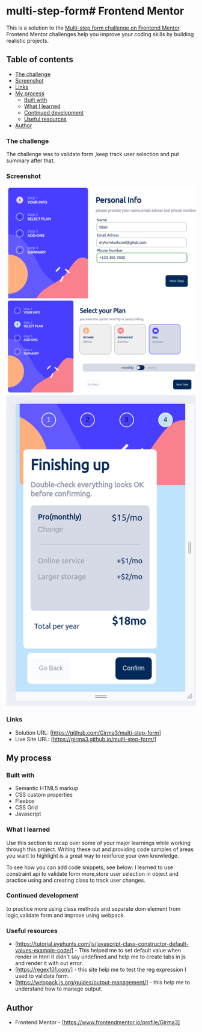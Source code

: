 # multi-step-form# Frontend Mentor

This is a solution to the [Multi-step form challenge on Frontend Mentor](https://www.frontendmentor.io/challenges/multistep-form-YVAnSdqQBJ). Frontend Mentor challenges help you improve your coding skills by building realistic projects.

## Table of contents

- [The challenge](#the-challenge)
- [Screenshot](#screenshot)
- [Links](#links)
- [My process](#my-process)
  - [Built with](#built-with)
  - [What I learned](#what-i-learned)
  - [Continued development](#continued-development)
  - [Useful resources](#useful-resources)
- [Author](#author)

### The challenge

The challenge was to validate form ,keep track user selection and put summary after that.

### Screenshot

![step-one](./src/assets/images/step-0ne.png)
![step-two](./src/assets/images/step-two.png)
![step-one](./src/assets/images/step-mobile.png)

### Links

- Solution URL: [https://github.com/Girma3/multi-step-form]
- Live Site URL: [https://girma3.github.io/multi-step-form/]

## My process

### Built with

- Semantic HTML5 markup
- CSS custom properties
- Flexbox
- CSS Grid
- Javascript

### What I learned

Use this section to recap over some of your major learnings while working through this project. Writing these out and providing code samples of areas you want to highlight is a great way to reinforce your own knowledge.

To see how you can add code snippets, see below:
I learned to use constraint api to validate form more,store user selection in object and practice using and creating class to track user changes.

### Continued development

to practice more using class methods and separate dom element from logic,validate form and improve using webpack.

### Useful resources

- [https://tutorial.eyehunts.com/js/javascript-class-constructor-default-values-example-code/] - This helped me to set default value when render in html it didn't say undefined.and help me to create tabs in js and render it with out error.
- [https://regex101.com/] - this site help me to test the reg expression I used to validate form.
- [https://webpack.js.org/guides/output-management/] - this help me to understand how to manage output.

## Author

- Frontend Mentor - [https://www.frontendmentor.io/profile/Girma3]
